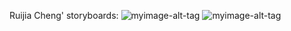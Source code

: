 Ruijia Cheng' storyboards:
![myimage-alt-tag](COGS121/img/storyboards/1373474751.jpg)
![myimage-alt-tag](COGS121/img/storyboards/187377229.jpg)
